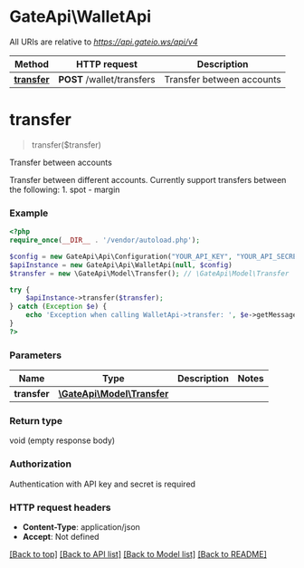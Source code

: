# GateApi\WalletApi

All URIs are relative to *https://api.gateio.ws/api/v4*

Method | HTTP request | Description
------------- | ------------- | -------------
[**transfer**](WalletApi.md#transfer) | **POST** /wallet/transfers | Transfer between accounts


# **transfer**
> transfer($transfer)

Transfer between accounts

Transfer between different accounts. Currently support transfers between the following:  1. spot - margin

### Example
```php
<?php
require_once(__DIR__ . '/vendor/autoload.php');

$config = new GateApi\Api\Configuration("YOUR_API_KEY", "YOUR_API_SECRET");
$apiInstance = new GateApi\Api\WalletApi(null, $config)
$transfer = new \GateApi\Model\Transfer(); // \GateApi\Model\Transfer | 

try {
    $apiInstance->transfer($transfer);
} catch (Exception $e) {
    echo 'Exception when calling WalletApi->transfer: ', $e->getMessage(), PHP_EOL;
}
?>
```

### Parameters

Name | Type | Description  | Notes
------------- | ------------- | ------------- | -------------
 **transfer** | [**\GateApi\Model\Transfer**](../Model/Transfer.md)|  |

### Return type

void (empty response body)

### Authorization

Authentication with API key and secret is required

### HTTP request headers

 - **Content-Type**: application/json
 - **Accept**: Not defined

[[Back to top]](#) [[Back to API list]](../../README.md#documentation-for-api-endpoints) [[Back to Model list]](../../README.md#documentation-for-models) [[Back to README]](../../README.md)

